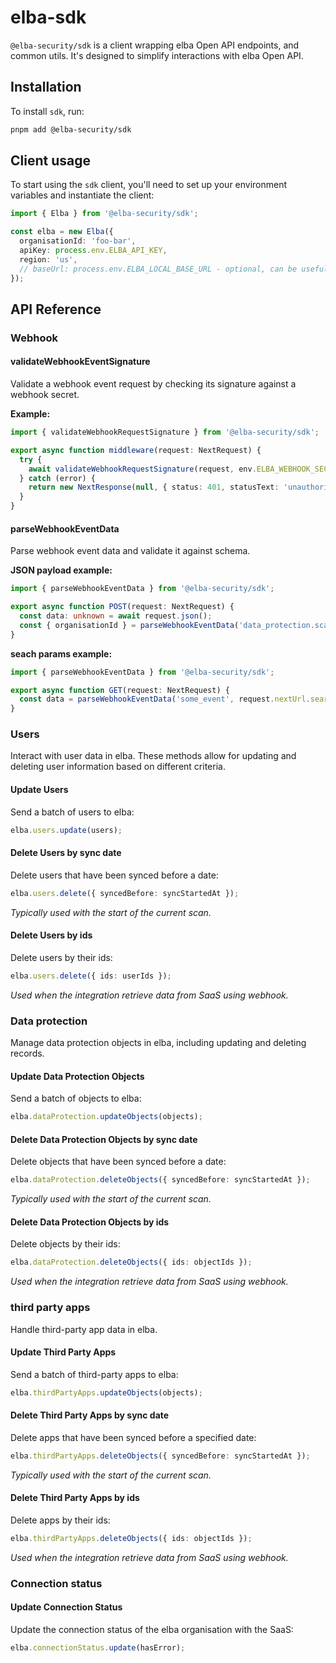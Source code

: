 # elba-sdk

`@elba-security/sdk` is a client wrapping elba Open API endpoints, and common utils. It's designed to simplify interactions with elba Open API.

## Installation

To install `sdk`, run:

```sh
pnpm add @elba-security/sdk
```

## Client usage

To start using the `sdk` client, you'll need to set up your environment variables and instantiate the client:

```ts
import { Elba } from '@elba-security/sdk';

const elba = new Elba({
  organisationId: 'foo-bar',
  apiKey: process.env.ELBA_API_KEY,
  region: 'us',
  // baseUrl: process.env.ELBA_LOCAL_BASE_URL - optional, can be useful in a local environnement
});
```

## API Reference

### Webhook

#### validateWebhookEventSignature

Validate a webhook event request by checking its signature against a webhook secret.

**Example:**

```ts
import { validateWebhookRequestSignature } from '@elba-security/sdk';

export async function middleware(request: NextRequest) {
  try {
    await validateWebhookRequestSignature(request, env.ELBA_WEBHOOK_SECRET);
  } catch (error) {
    return new NextResponse(null, { status: 401, statusText: 'unauthorized' });
  }
}
```

#### parseWebhookEventData

Parse webhook event data and validate it against schema.

**JSON payload example:**

```ts
import { parseWebhookEventData } from '@elba-security/sdk';

export async function POST(request: NextRequest) {
  const data: unknown = await request.json();
  const { organisationId } = parseWebhookEventData('data_protection.scan_triggered', data);
}
```

**seach params example:**

```ts
import { parseWebhookEventData } from '@elba-security/sdk';

export async function GET(request: NextRequest) {
  const data = parseWebhookEventData('some_event', request.nextUrl.searchParams);
}
```

### Users

Interact with user data in elba. These methods allow for updating and deleting user information based on different criteria.

#### Update Users

Send a batch of users to elba:

```ts
elba.users.update(users);
```

#### Delete Users by sync date

Delete users that have been synced before a date:

```ts
elba.users.delete({ syncedBefore: syncStartedAt });
```

_Typically used with the start of the current scan._

#### Delete Users by ids

Delete users by their ids:

```ts
elba.users.delete({ ids: userIds });
```

_Used when the integration retrieve data from SaaS using webhook._

### Data protection

Manage data protection objects in elba, including updating and deleting records.

#### Update Data Protection Objects

Send a batch of objects to elba:

```ts
elba.dataProtection.updateObjects(objects);
```

#### Delete Data Protection Objects by sync date

Delete objects that have been synced before a date:

```ts
elba.dataProtection.deleteObjects({ syncedBefore: syncStartedAt });
```

_Typically used with the start of the current scan._

#### Delete Data Protection Objects by ids

Delete objects by their ids:

```ts
elba.dataProtection.deleteObjects({ ids: objectIds });
```

_Used when the integration retrieve data from SaaS using webhook._

### third party apps

Handle third-party app data in elba.

#### Update Third Party Apps

Send a batch of third-party apps to elba:

```ts
elba.thirdPartyApps.updateObjects(objects);
```

#### Delete Third Party Apps by sync date

Delete apps that have been synced before a specified date:

```ts
elba.thirdPartyApps.deleteObjects({ syncedBefore: syncStartedAt });
```

_Typically used with the start of the current scan._

#### Delete Third Party Apps by ids

Delete apps by their ids:

```ts
elba.thirdPartyApps.deleteObjects({ ids: objectIds });
```

_Used when the integration retrieve data from SaaS using webhook._

### Connection status

#### Update Connection Status

Update the connection status of the elba organisation with the SaaS:

```ts
elba.connectionStatus.update(hasError);
```
